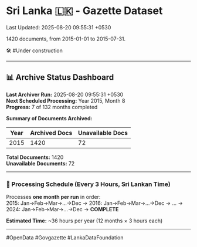 # Sri Lanka 🇱🇰 - Gazette Dataset

Last Updated: 2025-08-20 09:55:31 +0530

1420 documents, from 2015-01-01 to 2015-07-31.

🛠️ #Under construction

---

## 📊 Archive Status Dashboard

**Last Archiver Run:** 2025-08-20 09:55:31 +0530  
**Next Scheduled Processing:** Year 2015, Month 8  
**Progress:** 7 of 132 months completed

**Summary of Documents Archived:**

| Year | Archived Docs | Unavailable Docs |
|------|---------------|-----------------|
| 2015 | 1420 | 72 |

**Total Documents:** 1420  
**Unavailable Documents:** 72 

---

### 🔄 Processing Schedule (Every 3 Hours, Sri Lankan Time)
Processes **one month per run** in order:  
2015: Jan→Feb→Mar→...→Dec → 2016: Jan→Feb→Mar→...→Dec → ... → 2024: Jan→Feb→Mar→...→Dec → **COMPLETE**

**Estimated Time:** ~36 hours per year (12 months × 3 hours each)

---
#OpenData #Govgazette #LankaDataFoundation
